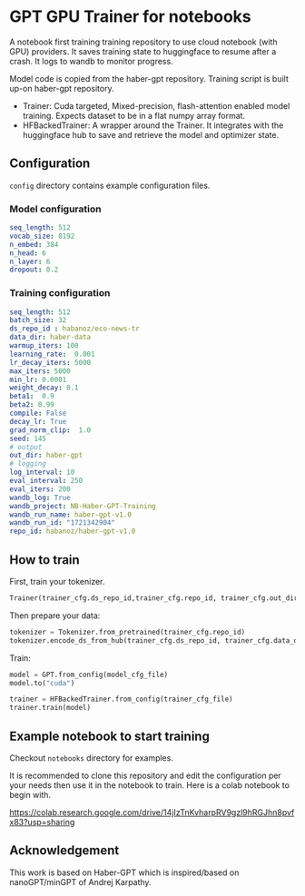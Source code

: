 # GPT GPU Trainer for notebooks

A notebook first training training repository to use cloud notebook (with GPU) providers. It saves training state to huggingface to resume after a crash. It logs to wandb to monitor progress.  

Model code is copied from the haber-gpt repository. Training script is built up-on haber-gpt repository. 

- Trainer: Cuda targeted, Mixed-precision, flash-attention enabled model training. Expects dataset to be in a flat numpy array format.
- HFBackedTrainer: A wrapper around the Trainer. It integrates with the huggingface hub to save and retrieve the model and optimizer state.

## Configuration

`config` directory contains example configuration files.

### Model configuration

```yaml
seq_length: 512
vocab_size: 8192
n_embed: 384
n_head: 6
n_layer: 6
dropout: 0.2
```

### Training configuration

```yaml
seq_length: 512
batch_size: 32
ds_repo_id : habanoz/eco-news-tr
data_dir: haber-data
warmup_iters: 100
learning_rate:  0.001
lr_decay_iters: 5000
max_iters: 5000
min_lr: 0.0001
weight_decay: 0.1
beta1:  0.9
beta2: 0.99
compile: False
decay_lr: True
grad_norm_clip:  1.0
seed: 145
# output
out_dir: haber-gpt
# logging 
log_interval: 10
eval_interval: 250
eval_iters: 200
wandb_log: True
wandb_project: NB-Haber-GPT-Training
wandb_run_name: haber-gpt-v1.0
wandb_run_id: "1721342904"
repo_id: habanoz/haber-gpt-v1.0
```

## How to train

First, train your tokenizer.

```python
Trainer(trainer_cfg.ds_repo_id,trainer_cfg.repo_id, trainer_cfg.out_dir).train()
```

Then prepare your data:

```python
tokenizer = Tokenizer.from_pretrained(trainer_cfg.repo_id)
tokenizer.encode_ds_from_hub(trainer_cfg.ds_repo_id, trainer_cfg.data_dir)
```

Train:
```python
model = GPT.from_config(model_cfg_file)
model.to("cuda")

trainer = HFBackedTrainer.from_config(trainer_cfg_file)
trainer.train(model)
```

## Example notebook to start training

Checkout `notebooks` directory for examples. 

It is recommended to clone this repository and edit the configuration per your needs then use it in the notebook to train. Here is a colab notebook to begin with.

https://colab.research.google.com/drive/14jIzTnKvharpRV9gzl9hRGJhn8pvfx83?usp=sharing

## Acknowledgement

This work is based on Haber-GPT which is inspired/based on nanoGPT/minGPT of Andrej Karpathy.  
